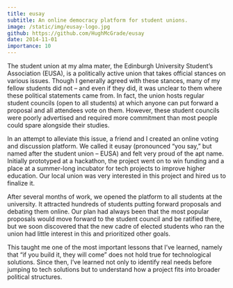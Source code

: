 ```yaml
---
title: eusay
subtitle: An online democracy platform for student unions.
image: /static/img/eusay-logo.jpg
github: https://github.com/HughMcGrade/eusay
date: 2014-11-01
importance: 10
---
```


The student union at my alma mater, the Edinburgh University Student’s Association (EUSA), is a politically active union that takes official stances on various issues. Though I generally agreed with these stances, many of my fellow students did not – and even if they did, it was unclear to them where these political statements came from. In fact, the union hosts regular student councils (open to all students) at which anyone can put forward a proposal and all attendees vote on them. However, these student councils were poorly advertised and required more commitment than most people could spare alongside their studies.

In an attempt to alleviate this issue, a friend and I created an online voting and discussion platform. We called it eusay (pronounced “you say,” but named after the student union – EUSA) and felt very proud of the apt name. Initially prototyped at a hackathon, the project went on to win funding and a place at a summer-long incubator for tech projects to improve higher education. Our local union was very interested in this project and hired us to finalize it.

After several months of work, we opened the platform to all students at the university. It attracted hundreds of students putting forward proposals and debating them online. Our plan had always been that the most popular proposals would move forward to the student council and be ratified there, but we soon discovered that the new cadre of elected students who ran the union had little interest in this and prioritized other goals.

This taught me one of the most important lessons that I’ve learned, namely that “if you build it, they will come” does not hold true for technological solutions. Since then, I’ve learned not only to identify real needs before jumping to tech solutions but to understand how a project fits into broader political structures.
